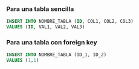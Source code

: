 ### Para una tabla sencilla

```sql
INSERT INTO NOMBRE_TABLA (ID, COL1, COL2, COL3)
VALUES (ID, VAL1, VAL2, VAL3)
```

### Para una tabla con foreign key

```sql
INSERT INTO NOMBRE_TABLA (ID_1, ID_2)
VALUES (1,1)
```